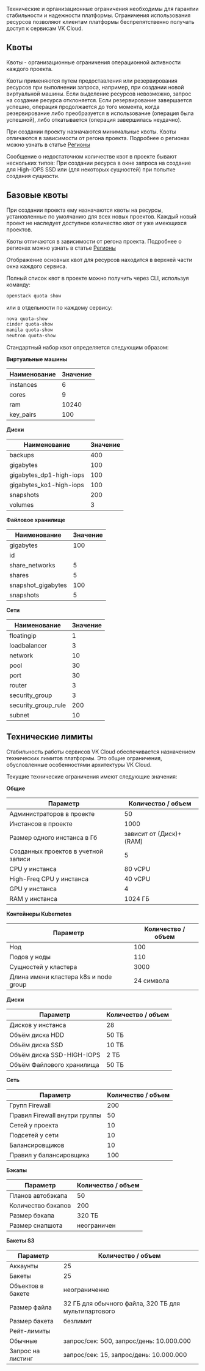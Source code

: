 Технические и организационные ограничения необходимы для гарантии стабильности и надежности платформы. Ограничения использования ресурсов позволяют клиентам платформы беспрепятственно получать доступ к сервисам VK Cloud.

## Квоты

Квоты - организационные ограничения операционной активности каждого проекта.

Квоты применяются путем предоставления или резервирования ресурсов при выполнении запроса, например, при создании новой виртуальной машины. Если выделение ресурсов невозможно, запрос на создание ресурса отклоняется. Если резервирование завершается успешно, операция продолжается до того момента, когда резервирование либо преобразуется в использование (операция была успешной), либо откатывается (операция завершилась неудачно).

При создании проекту назначаются минимальные квоты. Квоты отличаются в зависимости от регона проекта. Подробнее о регионах можно узнать в статье [Регионы](/ru/additionals/start/user-account/regions)

Сообщение о недостаточном количестве квот в проекте бывают нескольких типов: При создании ресурса в окне запроса на создание для High-IOPS SSD или (для некоторых сущностей) при попытке создания сущности.

## Базовые квоты

При создании проекта ему назначаются квоты на ресурсы, установленные по умолчанию для всех новых проектов. Каждый новый проект не наследует доступное количество квот от уже имеющихся проектов.

Квоты отличаются в зависимости от регона проекта. Подробнее о регионах можно узнать в статье [Регионы](/ru/additionals/account/concepts/regions)

Отображение основных квот для ресурсов находится в верхней части окна каждого сервиса.

Полный список квот в проекте можно получить через CLI, используя команду:

```bash
openstack quota show
```

или в отдельности по каждому сервису:

```bash
nova quota-show
cinder quota-show
manila quota-show
neutron quota-show
```

Стандартный набор квот определяется следующим образом:

**Виртуальные машины**

| Наименование | Значение |
|--------------|----------|
| instances    | 6        |
| cores        | 9        |
| ram          | 10240    |
| key_pairs    | 100      |

**Диски**

| Наименование            | Значение |
|-------------------------|----------|
| backups                 | 400      |
| gigabytes               | 100      |
| gigabytes_dp1-high-iops | 100      |
| gigabytes_ko1-high-iops | 100      |
| snapshots               | 200      |
| volumes                 | 3        |

**Файловое хранилище**

| Наименование       | Значение |
|--------------------|----------|
| gigabytes          | 100      |
| id                 |          |
| share_networks     | 5        |
| shares             | 5        |
| snapshot_gigabytes | 100      |
| snapshots          | 5        |

**Сети**

| Наименование        | Значение |
|---------------------|----------|
| floatingip          | 1        |
| loadbalancer        | 3        |
| network             | 10       |
| pool                | 30       |
| port                | 30       |
| router              | 3        |
| security_group      | 3        |
| security_group_rule | 200      |
| subnet              | 10       |

## Технические лимиты

Стабильность работы сервисов VK Cloud обеспечивается назначением технических лимитов платформы. Это общие ограничения, обусловленные особенностями архитектуры VK Cloud.

Текущие технические ограничения имеют следующие значения:

**Общие**

| Параметр                            | Количество / объем      |
|-------------------------------------|-------------------------|
| Администраторов в проекте           | 50                      |
| Инстансов в проекте                 | 1000                    |
| Размер одного инстанса в Гб         | зависит от (Диск)+(RAM) |
| Созданных проектов в учетной записи | 5                       |
| CPU у инстанса                      | 80 vCPU                 |
| High-Freq CPU у инстанса            | 40 vCPU                 |
| GPU у инстанса                      | 4                       |
| RAM у инстанса                      | 1024 ГБ                 |

**Контейнеры Kubernetes**

| Параметр                              | Количество / объем |
|---------------------------------------|--------------------|
| Нод                                   | 100                |
| Подов у ноды                          | 110                |
| Сущностей у кластера                  | 3000               |
| Длина имени кластера k8s и node group | 24 символа         |

**Диски**

| Параметр                  | Количество / объем |
|---------------------------|--------------------|
| Дисков у инстанса         | 28                 |
| Объём диска HDD           | 50 ТБ              |
| Объём диска SSD           | 10 ТБ              |
| Объём диска SSD-HIGH-IOPS | 2 ТБ               |
| Объём Файлового хранилища | 50 ТБ              |

**Сеть**

| Параметр                      | Количество / объем |
|-------------------------------|--------------------|
| Групп Firewall                | 200                |
| Правил Firewall внутри группы | 50                 |
| Сетей у проекта               | 10                 |
| Подсетей у сети               | 10                 |
| Балансировщиков               | 10                 |
| Правил у балансировщика       | 100                |

**Бэкапы**

| Параметр           | Количество / объем |
|--------------------|--------------------|
| Планов автобэкапа  | 50                 |
| Количество бэкапов | 200                |
| Размер бэкапа      | 320 ТБ             |
| Размер снапшота    | неограничен        |

**Бакеты S3**

| Параметр          | Количество / объем                                   |
|-------------------|------------------------------------------------------|
| Аккаунты          | 25                                                   |
| Бакеты            | 25                                                   |
| Объектов в бакете | неограниченно                                        |
| Размер файла      | 32 ГБ для обычного файла, 320 ТБ для мультипартового |
| Размер бакета     | безлимит                                             |
| Рейт-лимиты       |                                                      |
| Обычные           | запрос/сек: 500, запрос/день: 10.000.000&nbsp;       |
| Запрос на листинг | запрос/сек: 15, запрос/день: 10.000.000&nbsp;        |
